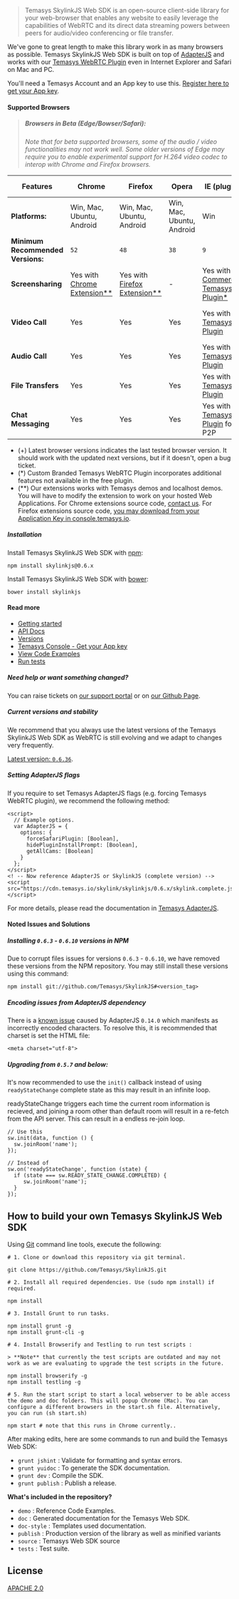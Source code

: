 > Temasys SkylinkJS Web SDK is an open-source client-side library for your web-browser that enables any website to easily leverage the capabilities of WebRTC and its direct data streaming powers between peers for audio/video conferencing or file transfer.

We've gone to great length to make this library work in as many browsers as possible. Temasys SkylinkJS Web SDK is built on top of [AdapterJS](http://github.com/Temasys/AdapterJS) and works with our [Temasys WebRTC Plugin](http://temasys.io/plugin/) even in Internet Explorer and Safari on Mac and PC.

You'll need a Temasys Account and an App key to use this. [Register here to get your App key](https://console.temasys.io).

#### Supported Browsers

> ##### Browsers in Beta (Edge/Bowser/Safari):
> _Note that for beta supported browsers, some of the audio / video functionalities may not work well. Some older versions of Edge may require you to enable experimental support for H.264 video codec to interop with Chrome and Firefox browsers._

| Features       | Chrome | Firefox | Opera | IE (plugin) | Safari (beta) | Safari (plugin) | Edge (beta) | Bowser (beta) | 
| -------------- | ---------- | ----------- | --------- | ---------- | ------ | ---------- | ---- | ----- |
| **Platforms:** | Win, Mac, Ubuntu, Android | Win, Mac, Ubuntu, Android | Win, Mac, Ubuntu, Android | Win | Mac | Mac | Win | iOS |
| **Minimum Recommended Versions:** | `52` | `48` | `38` | `9` | `11` | `7` | `15` | `0.6.1` |
| **Screensharing**  | Yes with [Chrome Extension**](https://chrome.google.com/webstore/detail/skylink-webrtc-tools/ljckddiekopnnjoeaiofddfhgnbdoafc)  |  Yes with [Firefox Extension**](https://addons.mozilla.org/en-US/firefox/addon/skylink-webrtc-tools/) |     -     | Yes with [Commercial Temasys Plugin*](https://temasys.io/plugin/#commercial-licensing)  | - | Yes with [Commercial Temasys Plugin*](https://temasys.io/plugin/#commercial-licensing) | No | No |
| **Video Call**     | Yes        | Yes         | Yes       | Yes with [Temasys Plugin](http://temasys.io/plugin/)  | Yes | Yes [Temasys Plugin](http://temasys.io/plugin/)  | Yes (with H264 flag enabled) | Yes |
| **Audio Call**     | Yes        | Yes         |  Yes       | Yes with [Temasys Plugin](http://temasys.io/plugin/) | Yes | Yes with [Temasys Plugin](http://temasys.io/plugin/)  | Yes | Yes |
| **File Transfers** | Yes        | Yes         | Yes       | Yes with [Temasys Plugin](http://temasys.io/plugin/)  | Yes | Yes with [Temasys Plugin](http://temasys.io/plugin/)  | No | No |
| **Chat Messaging** | Yes        | Yes         | Yes       | Yes with [Temasys Plugin](http://temasys.io/plugin/) for P2P | Yes | Yes with [Temasys Plugin](http://temasys.io/plugin/) for P2P  | Yes (Signaling only) | Yes (Signaling only) |

- (+) Latest browser versions indicates the last tested browser version. It should work with the updated next versions, but if it doesn't, open a bug ticket.
- (*) Custom Branded Temasys WebRTC Plugin incorporates additional features not available in the free plugin.
- (**) Our extensions works with Temasys demos and localhost demos. You will have to modify the extension to work on your hosted Web Applications. For Chrome extensions source code, [contact us](http://support.temasys.io). For Firefox extensions source code, [you may download from your Application Key in console.temasys.io](https://console.temasys.io).

##### Installation
Install Temasys SkylinkJS Web SDK with [npm](https://www.npmjs.com/):
```
npm install skylinkjs@0.6.x
```
Install Temasys SkylinkJS Web SDK with [bower](http://bower.io/):
```
bower install skylinkjs
```


#### Read more
- [Getting started](https://temasys.io/getting-started-with-webrtc-and-skylinkjs/)
- [API Docs](http://cdn.temasys.io/skylink/skylinkjs/latest/doc/classes/Skylink.html)
- [Versions](http://github.com/Temasys/SkylinkJS/releases)
- [Temasys Console  - Get your App key](https://console.temasys.io)
- [View Code Examples](https://github.com/Temasys/SkylinkJS/tree/master/demo)
- [Run tests](https://github.com/Temasys/SkylinkJS/tree/master/tests)



##### Need help or want something changed?
You can raise tickets on [our support portal](http://support.temasys.io) or on [our Github Page](https://console.temasys.io/support).

##### Current versions and stability
We recommend that you always use the latest versions of the Temasys SkylinkJS Web SDK as WebRTC is still evolving and we adapt to changes very frequently.

[Latest version: `0.6.36`](https://github.com/Temasys/SkylinkJS/releases/tag/0.6.36).

##### Setting AdapterJS flags
If you require to set Temasys AdapterJS flags (e.g. forcing Temasys WebRTC plugin), we recommend the following method:

```
<script>
  // Example options.
  var AdapterJS = {
    options: {
      forceSafariPlugin: [Boolean],
      hidePluginInstallPrompt: [Boolean],
      getAllCams: [Boolean]
    }
  };
</script>
<! -- Now reference AdapterJS or SkylinkJS (complete version) -->
<script src="https://cdn.temasys.io/skylink/skylinkjs/0.6.x/skylink.complete.js"></script>
```

For more details, please read the documentation in [Temasys AdapterJS](https://github.com/Temasys/AdapterJS).

#### Noted Issues and Solutions
##### Installing `0.6.3` - `0.6.10` versions in NPM
Due to corrupt files issues for versions `0.6.3` - `0.6.10`, we have removed these versions from the NPM repository.
You may still install these versions using this command:
```
npm install git://github.com/Temasys/SkylinkJS#<version_tag>
```

##### Encoding issues from AdapterJS dependency
There is a [known issue](https://github.com/Temasys/AdapterJS/issues/240) caused by AdapterJS `0.14.0` which manifests as incorrectly encoded characters. To resolve this, it is recommended that charset is set the HTML file:

```
<meta charset="utf-8">
```

##### Upgrading from `0.5.7` and below:
It's now recommended to use the `init()` callback instead of using `readyStateChange` complete state as this may result in an infinite loop.

readyStateChange triggers each time the current room information is recieved, and joining a room other than default room will result in a re-fetch from the API server. This can result in a endless re-join loop. 
```
// Use this
sw.init(data, function () {
  sw.joinRoom('name');
});

// Instead of
sw.on('readyStateChange', function (state) {
  if (state === sw.READY_STATE_CHANGE.COMPLETED) {
     sw.joinRoom('name');
  }
});
```

## How to build your own Temasys SkylinkJS Web SDK
Using [Git](http://git-scm.com/download) command line tools, execute the following:
```
# 1. Clone or download this repository via git terminal.

git clone https://github.com/Temasys/SkylinkJS.git

# 2. Install all required dependencies. Use (sudo npm install) if required.

npm install

# 3. Install Grunt to run tasks.

npm install grunt -g
npm install grunt-cli -g

# 4. Install Browserify and Testling to run test scripts :

> **Note** that currently the test scripts are outdated and may not work as we are evaluating to upgrade the test scripts in the future.

npm install browserify -g
npm install testling -g

# 5. Run the start script to start a local webserver to be able access the demo and doc folders. This will popup Chrome (Mac). You can configure a different browsers in the start.sh file. Alternatively, you can run (sh start.sh)

npm start # note that this runs in Chrome currently..
```

After making edits, here are some commands to run and build the Temasys Web SDK:

- `grunt jshint` : Validate for formatting and syntax errors.
- `grunt yuidoc` : To generate the SDK documentation.
- `grunt dev` : Compile the SDK.
- `grunt publish` : Publish a release.

__What's included in the repository?__

- `demo` : Reference Code Examples.
- `doc` : Generated documentation for the Temasys Web SDK.
- `doc-style` : Templates used documentation.
- `publish` : Production version of the library as well as minified variants
- `source` : Temasys Web SDK source
- `tests` : Test suite.


## License
[APACHE 2.0](http://www.apache.org/licenses/LICENSE-2.0.html)

